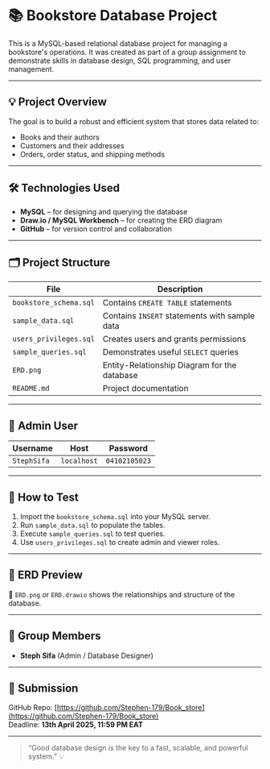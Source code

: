 # 📚 Bookstore Database Project

This is a MySQL-based relational database project for managing a bookstore's operations. It was created as part of a group assignment to demonstrate skills in database design, SQL programming, and user management.

---

## 💡 Project Overview

The goal is to build a robust and efficient system that stores data related to:

- Books and their authors
- Customers and their addresses
- Orders, order status, and shipping methods

---

## 🛠️ Technologies Used

- **MySQL** – for designing and querying the database
- **Draw.io / MySQL Workbench** – for creating the ERD diagram
- **GitHub** – for version control and collaboration

---

## 🗂️ Project Structure

| File | Description |
|------|-------------|
| `bookstore_schema.sql` | Contains `CREATE TABLE` statements |
| `sample_data.sql` | Contains `INSERT` statements with sample data |
| `users_privileges.sql` | Creates users and grants permissions |
| `sample_queries.sql` | Demonstrates useful `SELECT` queries |
| `ERD.png` | Entity-Relationship Diagram for the database |
| `README.md` | Project documentation |

---

## 👤 Admin User

| Username | Host      | Password     |
|----------|-----------|--------------|
| `StephSifa` | `localhost` | `04102105023` |

---

## 🧪 How to Test

1. Import the `bookstore_schema.sql` into your MySQL server.
2. Run `sample_data.sql` to populate the tables.
3. Execute `sample_queries.sql` to test queries.
4. Use `users_privileges.sql` to create admin and viewer roles.

---

## 🧩 ERD Preview

📎 `ERD.png` or `ERD.drawio` shows the relationships and structure of the database.

---

## 👥 Group Members

- **Steph Sifa** (Admin / Database Designer)

---

## 🔗 Submission

GitHub Repo: [https://github.com/Stephen-179/Book_store](https://github.com/Stephen-179/Book_store)  
Deadline: **13th April 2025, 11:59 PM EAT**

---

> “Good database design is the key to a fast, scalable, and powerful system.” 💡

